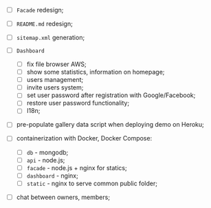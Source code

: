 - [ ] `Facade` redesign;
- [ ] `README.md` redesign;
- [ ] `sitemap.xml` generation;
- [ ] `Dashboard`
    - [ ] fix file browser AWS;
    - [ ] show some statistics, information on homepage;
    - [ ] users management;
    - [ ] invite users system;
    - [ ] set user password after registration with Google/Facebook;
    - [ ] restore user password functionality;
    - [ ] I18n;
- [ ] pre-populate gallery data script when deploying demo on Heroku;
- [ ] containerization with Docker, Docker Compose:
    - [ ] `db` - mongodb;
    - [ ] `api` - node.js;
    - [ ] `facade` - node.js + nginx for statics;
    - [ ] `dashboard` - nginx;
    - [ ] `static` - nginx to serve common public folder;
- [ ] chat between owners, members;


